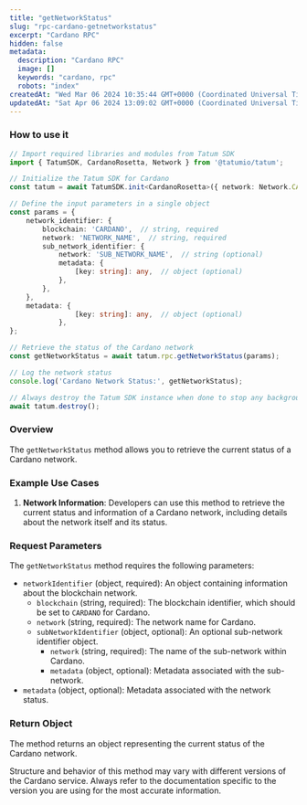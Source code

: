 ```yaml
---
title: "getNetworkStatus"
slug: "rpc-cardano-getnetworkstatus"
excerpt: "Cardano RPC"
hidden: false
metadata: 
  description: "Cardano RPC"
  image: []
  keywords: "cardano, rpc"
  robots: "index"
createdAt: "Wed Mar 06 2024 10:35:44 GMT+0000 (Coordinated Universal Time)"
updatedAt: "Sat Apr 06 2024 13:09:02 GMT+0000 (Coordinated Universal Time)"
---
```




### How to use it

```typescript
// Import required libraries and modules from Tatum SDK
import { TatumSDK, CardanoRosetta, Network } from '@tatumio/tatum';

// Initialize the Tatum SDK for Cardano
const tatum = await TatumSDK.init<CardanoRosetta>({ network: Network.CARDANO_ROSETTA });

// Define the input parameters in a single object
const params = {
    network_identifier: {
        blockchain: 'CARDANO',  // string, required
        network: 'NETWORK_NAME',  // string, required
        sub_network_identifier: {
            network: 'SUB_NETWORK_NAME',  // string (optional)
            metadata: {
                [key: string]: any,  // object (optional)
            },
        },
    },
    metadata: {
                [key: string]: any,  // object (optional)
            }, 
};

// Retrieve the status of the Cardano network
const getNetworkStatus = await tatum.rpc.getNetworkStatus(params);

// Log the network status
console.log('Cardano Network Status:', getNetworkStatus);

// Always destroy the Tatum SDK instance when done to stop any background processes
await tatum.destroy();
```

### Overview

The `getNetworkStatus` method allows you to retrieve the current status of a Cardano network.

### Example Use Cases

1. **Network Information**: Developers can use this method to retrieve the current status and information of a Cardano network, including details about the network itself and its status.

### Request Parameters

The `getNetworkStatus` method requires the following parameters:

- `networkIdentifier` (object, required): An object containing information about the blockchain network.
  - `blockchain` (string, required): The blockchain identifier, which should be set to `CARDANO` for Cardano.
  - `network` (string, required): The network name for Cardano.
  - `subNetworkIdentifier` (object, optional): An optional sub-network identifier object.
    - `network` (string, required): The name of the sub-network within Cardano.
    - `metadata` (object, optional): Metadata associated with the sub-network.
- `metadata` (object, optional): Metadata associated with the network status.

### Return Object

The method returns an object representing the current status of the Cardano network.

Structure and behavior of this method may vary with different versions of the Cardano service. Always refer to the documentation specific to the version you are using for the most accurate information.
